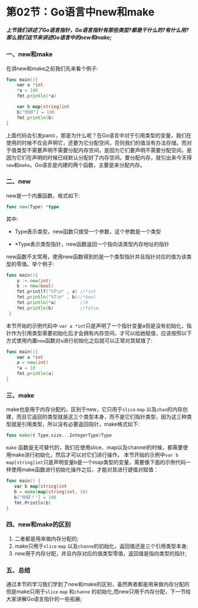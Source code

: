 # 第02节：Go语言中new和make

##### 上节我们讲述了Go语言指针，Go语言指针有那些类型?都是干什么的?有什么用?那么我们这节来讲述Go语言中的new和make;

### 一、new和make

在讲new和make之前我们先来看个例子:

```go
func main(){
    var a *int 
    *a = 100
    fmt.println(*a)

    var b map[string]int
    b["你好"] = 100
    fmt.println(b)
}
```

上面代码会引发panic，那是为什么呢？在Go语言中对于引用类型的变量，我们在使用的时候不仅会声明它，还要为它分配空间，否则我们的值没有办法存储。而对于值类型不需要声明不需要分配内存空间，是因为它们要声明不需要分配空间，是因为它们在声明的时候已经默认分配好了内存空间。要分配内存，就引出来今天得`new`和`make`。Go语言是内建的两个函数，主要是来分配内存。

### 二、new

new是一个内置函数，格式如下:

```go
func new(Type) *type
```

其中:

* Type表示类型，new函数只接受一个参数，这个参数是一个类型

* *Type表示类型指针，new函数返回一个指向该类型内存地址的指针

new函数不太常用，使用new函数得到的是一个类型指针并且指针对应的值为该类型的零值。举个例子:

```go
func main(){
    a := new(int)
    b := new(bool)
    fmt.printlf("%T\n" , a) //*int
    fmt.println("%T\n" , b)//*bool
    fmt.println(*a)         //0
    fmt.println(b)          //false
 }
```

本节开始的示例代码中 `var a *int`只是声明了一个指针变量a但是没有初始化，指针作为引用类型需要初始化后才会拥有内存空间，才可以给她赋值，应该按照以下方式使用内置`new`函数对`a`进行初始化之后就可以正常对其赋值了:

```go
func main(){
    var a *int
    a = new(int)
    *a = 10
    fmt.println(a)
}
```

### 三、make

make也是用于内存分配的，区别于new，它只用于`slice` `map` 以及`chan`的内存创建，而且它返回的类型就是这三个类型本身，而不是它们指针类型，因为这三种类型就是引用类型，所以没有必要返回指针，make格式如下:

```go
func make(t Type,size...IntegerType)Type
```

`make` 函数是无可替代的，我们在使用slice、map以及channel的时候，都需要使用make进行初始化，然后才可以对它们进行操作。
本节开始的示例中`var b map[string]int`只是声明变量b是一个map类型的变量，需要像下面的示例代码一样使用make函数进行初始化操作之后，才能对其进行键值对赋值：

```go
func main() {
   var b map[string]int
   b = make(map[string]int, 10)
   b["你好！"] = 100
   fmt.Println(b)
}
```

### 四、new和make的区别

1. 二者都是用来做内存分配的;
2. make只用于`slice` `map` 以及`channe`的初始化，返回值还是三个引用类型本身;
3. new用于内存分配，并且内存对应的值类型零值，返回值是指向类型的指针;

### 五、总结

通过本节的学习我们学到了new和make的区别，虽然两者都是用来做内存分配的但是make只用于`slice` `map` 和`channe` 的初始化,而new只用于内存分配，下一节给大家讲解Go语言指针的一些拓展;
